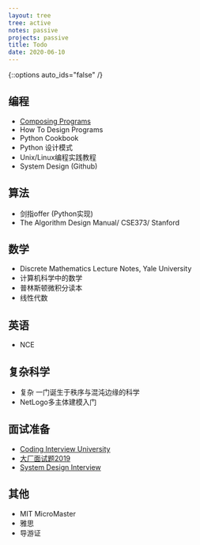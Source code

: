 ```yaml
---
layout: tree
tree: active
notes: passive
projects: passive
title: Todo
date: 2020-06-10
---
```



{::options auto_ids="false" /}


## 编程
* [Composing Programs](https://composingprograms.com)
* How To Design Programs
* Python Cookbook
* Python 设计模式
* Unix/Linux编程实践教程
* System Design (Github)

## 算法
* 剑指offer (Python实现)
* The Algorithm Design Manual/ CSE373/ Stanford

## 数学
* Discrete Mathematics Lecture Notes, Yale University
* 计算机科学中的数学
* 普林斯顿微积分读本
* 线性代数

## 英语
* NCE

## 复杂科学
* 复杂 一门诞生于秩序与混沌边缘的科学
* NetLogo多主体建模入门

## 面试准备
* [Coding Interview University](https://github.com/jwasham/coding-interview-university/blob/master/translations/README-cn.md)
* [大厂面试题2019](https://github.com/0voice/interview_internal_reference)
* [System Design Interview](https://github.com/donnemartin/system-design-primer)

## 其他
* MIT MicroMaster
* 雅思
* 导游证

